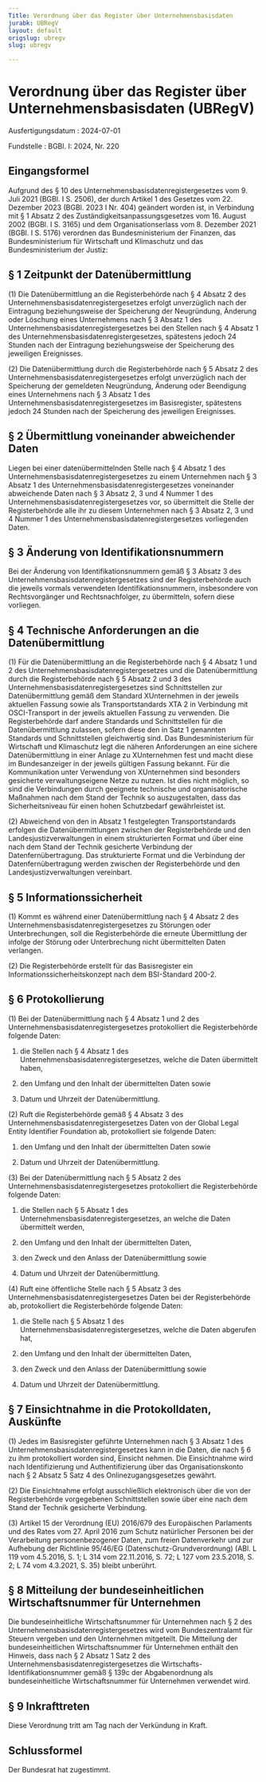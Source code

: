 ```yaml
---
Title: Verordnung über das Register über Unternehmensbasisdaten
jurabk: UBRegV
layout: default
origslug: ubregv
slug: ubregv

---
```


# Verordnung über das Register über Unternehmensbasisdaten (UBRegV)

Ausfertigungsdatum
:   2024-07-01

Fundstelle
:   BGBl. I: 2024, Nr. 220


## Eingangsformel

Aufgrund des § 10 des Unternehmensbasisdatenregistergesetzes vom 9. Juli 2021 (BGBl. I S. 2506), der durch Artikel 1 des Gesetzes vom 22. Dezember 2023 (BGBl. 2023 I Nr. 404) geändert worden ist, in Verbindung mit § 1 Absatz 2 des Zuständigkeitsanpassungsgesetzes vom 16. August 2002 (BGBl. I S. 3165) und dem Organisationserlass vom 8. Dezember 2021 (BGBl. I S. 5176) verordnen das Bundesministerium der Finanzen, das Bundesministerium für Wirtschaft und Klimaschutz und das Bundesministerium der Justiz:


## § 1 Zeitpunkt der Datenübermittlung

(1) Die Datenübermittlung an die Registerbehörde nach § 4 Absatz 2 des Unternehmensbasisdatenregistergesetzes erfolgt unverzüglich nach der Eintragung beziehungsweise der Speicherung der Neugründung, Änderung oder Löschung eines Unternehmens nach § 3 Absatz 1 des Unternehmensbasisdatenregistergesetzes bei den Stellen nach § 4 Absatz 1 des Unternehmensbasisdatenregistergesetzes, spätestens jedoch 24 Stunden nach der Eintragung beziehungsweise der Speicherung des jeweiligen Ereignisses.

(2) Die Datenübermittlung durch die Registerbehörde nach § 5 Absatz 2 des Unternehmensbasisdatenregistergesetzes erfolgt unverzüglich nach der Speicherung der gemeldeten Neugründung, Änderung oder Beendigung eines Unternehmens nach § 3 Absatz 1 des Unternehmensbasisdatenregistergesetzes im Basisregister, spätestens jedoch 24 Stunden nach der Speicherung des jeweiligen Ereignisses.


## § 2 Übermittlung voneinander abweichender Daten

Liegen bei einer datenübermittelnden Stelle nach § 4 Absatz 1 des Unternehmensbasisdatenregistergesetzes zu einem Unternehmen nach § 3 Absatz 1 des Unternehmensbasisdatenregistergesetzes voneinander abweichende Daten nach § 3 Absatz 2, 3 und 4 Nummer 1 des Unternehmensbasisdatenregistergesetzes vor, so übermittelt die Stelle der Registerbehörde alle ihr zu diesem Unternehmen nach § 3 Absatz 2, 3 und 4 Nummer 1 des Unternehmensbasisdatenregistergesetzes vorliegenden Daten.


## § 3 Änderung von Identifikationsnummern

Bei der Änderung von Identifikationsnummern gemäß § 3 Absatz 3 des Unternehmensbasisdatenregistergesetzes sind der Registerbehörde auch die jeweils vormals verwendeten Identifikationsnummern, insbesondere von Rechtsvorgänger und Rechtsnachfolger, zu übermitteln, sofern diese vorliegen.


## § 4 Technische Anforderungen an die Datenübermittlung

(1) Für die Datenübermittlung an die Registerbehörde nach § 4 Absatz 1 und 2 des Unternehmensbasisdatenregistergesetzes und die Datenübermittlung durch die Registerbehörde nach § 5 Absatz 2 und 3 des Unternehmensbasisdatenregistergesetzes sind Schnittstellen zur Datenübermittlung gemäß dem Standard XUnternehmen in der jeweils aktuellen Fassung sowie als Transportstandards XTA 2 in Verbindung mit OSCI-Transport in der jeweils aktuellen Fassung zu verwenden. Die Registerbehörde darf andere Standards und Schnittstellen für die Datenübermittlung zulassen, sofern diese den in Satz 1 genannten Standards und Schnittstellen gleichwertig sind. Das Bundesministerium für Wirtschaft und Klimaschutz legt die näheren Anforderungen an eine sichere Datenübermittlung in einer Anlage zu XUnternehmen fest und macht diese im Bundesanzeiger in der jeweils gültigen Fassung bekannt. Für die Kommunikation unter Verwendung von XUnternehmen sind besonders gesicherte verwaltungseigene Netze zu nutzen. Ist dies nicht möglich, so sind die Verbindungen durch geeignete technische und organisatorische Maßnahmen nach dem Stand der Technik so auszugestalten, dass das Sicherheitsniveau für einen hohen Schutzbedarf gewährleistet ist.

(2) Abweichend von den in Absatz 1 festgelegten Transportstandards erfolgen die Datenübermittlungen zwischen der Registerbehörde und den Landesjustizverwaltungen in einem strukturierten Format und über eine nach dem Stand der Technik gesicherte Verbindung der Datenfernübertragung. Das strukturierte Format und die Verbindung der Datenfernübertragung werden zwischen der Registerbehörde und den Landesjustizverwaltungen vereinbart.


## § 5 Informationssicherheit

(1) Kommt es während einer Datenübermittlung nach § 4 Absatz 2 des Unternehmensbasisdatenregistergesetzes zu Störungen oder Unterbrechungen, soll die Registerbehörde die erneute Übermittlung der infolge der Störung oder Unterbrechung nicht übermittelten Daten verlangen.

(2) Die Registerbehörde erstellt für das Basisregister ein Informationssicherheitskonzept nach dem
BSI-Standard 200-2.


## § 6 Protokollierung

(1) Bei der Datenübermittlung nach § 4 Absatz 1 und 2 des Unternehmensbasisdatenregistergesetzes protokolliert die Registerbehörde folgende Daten:

1.  die Stellen nach § 4 Absatz 1 des Unternehmensbasisdatenregistergesetzes, welche die Daten übermittelt haben,


2.  den Umfang und den Inhalt der übermittelten Daten sowie


3.  Datum und Uhrzeit der Datenübermittlung.




(2) Ruft die Registerbehörde gemäß § 4 Absatz 3 des Unternehmensbasisdatenregistergesetzes Daten von der Global Legal Entity Identifier Foundation ab, protokolliert sie folgende Daten:

1.  den Umfang und den Inhalt der übermittelten Daten sowie


2.  Datum und Uhrzeit der Datenübermittlung.




(3) Bei der Datenübermittlung nach § 5 Absatz 2 des Unternehmensbasisdatenregistergesetzes protokolliert die Registerbehörde folgende Daten:

1.  die Stellen nach § 5 Absatz 1 des Unternehmensbasisdatenregistergesetzes, an welche die Daten übermittelt werden,


2.  den Umfang und den Inhalt der übermittelten Daten,


3.  den Zweck und den Anlass der Datenübermittlung sowie


4.  Datum und Uhrzeit der Datenübermittlung.




(4) Ruft eine öffentliche Stelle nach § 5 Absatz 3 des Unternehmensbasisdatenregistergesetzes Daten bei der Registerbehörde ab, protokolliert die Registerbehörde folgende Daten:

1.  die Stelle nach § 5 Absatz 1 des Unternehmensbasisdatenregistergesetzes, welche die Daten abgerufen hat,


2.  den Umfang und den Inhalt der übermittelten Daten,


3.  den Zweck und den Anlass der Datenübermittlung sowie


4.  Datum und Uhrzeit der Datenübermittlung.





## § 7 Einsichtnahme in die Protokolldaten, Auskünfte

(1) Jedes im Basisregister geführte Unternehmen nach § 3 Absatz 1 des Unternehmensbasisdatenregistergesetzes kann in die Daten, die nach § 6 zu ihm protokolliert worden sind, Einsicht nehmen. Die Einsichtnahme wird nach Identifizierung und Authentifizierung über das Organisationskonto nach § 2 Absatz 5 Satz 4 des Onlinezugangsgesetzes gewährt.

(2) Die Einsichtnahme erfolgt ausschließlich elektronisch über die von der Registerbehörde vorgegebenen Schnittstellen sowie über eine nach dem Stand der Technik gesicherte Verbindung.

(3) Artikel 15 der Verordnung (EU) 2016/679 des Europäischen Parlaments und des Rates vom 27. April 2016 zum Schutz natürlicher Personen bei der Verarbeitung personenbezogener Daten, zum freien Datenverkehr und zur Aufhebung der Richtlinie 95/46/EG (Datenschutz-Grundverordnung) (ABl. L 119 vom 4.5.2016, S. 1; L 314 vom 22.11.2016, S. 72; L 127 vom 23.5.2018, S. 2; L 74 vom 4.3.2021, S. 35) bleibt unberührt.


## § 8 Mitteilung der bundeseinheitlichen Wirtschaftsnummer für Unternehmen

Die bundeseinheitliche Wirtschaftsnummer für Unternehmen nach § 2 des Unternehmensbasisdatenregistergesetzes wird vom Bundeszentralamt für Steuern vergeben und den Unternehmen mitgeteilt. Die Mitteilung der bundeseinheitlichen Wirtschaftsnummer für Unternehmen enthält den Hinweis, dass nach § 2 Absatz 1 Satz 2 des Unternehmensbasisdatenregistergesetzes die Wirtschafts-Identifikationsnummer gemäß § 139c der Abgabenordnung als bundeseinheitliche Wirtschaftsnummer für Unternehmen verwendet wird.


## § 9 Inkrafttreten

Diese Verordnung tritt am Tag nach der Verkündung in Kraft.


## Schlussformel

Der Bundesrat hat zugestimmt.

